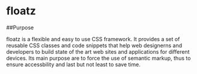 floatz
======

##Purpose

floatz is a flexible and easy to use CSS framework. It provides a set of reusable CSS classes and code snippets that help
web designerns and developers to build state of the art web sites and applications for different devices. Its main purpose are to force the use of semantic markup, thus to ensure accessbility and last but not least to save time.
